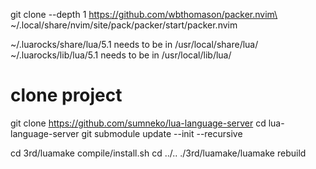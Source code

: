 
git clone --depth 1 https://github.com/wbthomason/packer.nvim\
 ~/.local/share/nvim/site/pack/packer/start/packer.nvim

 ~/.luarocks/share/lua/5.1 needs to be in /usr/local/share/lua/
 ~/.luarocks/lib/lua/5.1 needs to be in /usr/local/lib/lua/

# clone project
git clone https://github.com/sumneko/lua-language-server
cd lua-language-server
git submodule update --init --recursive

cd 3rd/luamake
compile/install.sh
cd ../..
./3rd/luamake/luamake rebuild

